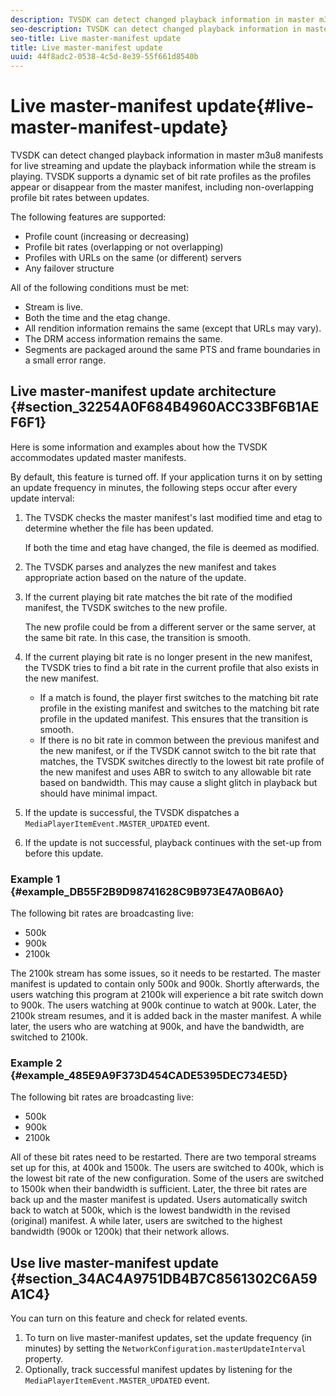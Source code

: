 ```yaml
---
description: TVSDK can detect changed playback information in master m3u8 manifests for live streaming and update the playback information while the stream is playing. TVSDK supports a dynamic set of bit rate profiles as the profiles appear or disappear from the master manifest, including non-overlapping profile bit rates between updates.
seo-description: TVSDK can detect changed playback information in master m3u8 manifests for live streaming and update the playback information while the stream is playing. TVSDK supports a dynamic set of bit rate profiles as the profiles appear or disappear from the master manifest, including non-overlapping profile bit rates between updates.
seo-title: Live master-manifest update
title: Live master-manifest update
uuid: 44f8adc2-0538-4c5d-8e39-55f661d8540b
---
```


# Live master-manifest update{#live-master-manifest-update}

TVSDK can detect changed playback information in master m3u8 manifests for live streaming and update the playback information while the stream is playing. TVSDK supports a dynamic set of bit rate profiles as the profiles appear or disappear from the master manifest, including non-overlapping profile bit rates between updates.

The following features are supported:

* Profile count (increasing or decreasing) 
* Profile bit rates (overlapping or not overlapping) 
* Profiles with URLs on the same (or different) servers 
* Any failover structure

All of the following conditions must be met:

* Stream is live. 
* Both the time and the etag change. 
* All rendition information remains the same (except that URLs may vary). 
* The DRM access information remains the same. 
* Segments are packaged around the same PTS and frame boundaries in a small error range.

## Live master-manifest update architecture {#section_32254A0F684B4960ACC33BF6B1AEF6F1}

Here is some information and examples about how the TVSDK accommodates updated master manifests.

By default, this feature is turned off. If your application turns it on by setting an update frequency in minutes, the following steps occur after every update interval:

1. The TVSDK checks the master manifest's last modified time and etag to determine whether the file has been updated.

   If both the time and etag have changed, the file is deemed as modified. 
1. The TVSDK parses and analyzes the new manifest and takes appropriate action based on the nature of the update. 
1. If the current playing bit rate matches the bit rate of the modified manifest, the TVSDK switches to the new profile.

   The new profile could be from a different server or the same server, at the same bit rate. In this case, the transition is smooth. 
1. If the current playing bit rate is no longer present in the new manifest, the TVSDK tries to find a bit rate in the current profile that also exists in the new manifest.

    * If a match is found, the player first switches to the matching bit rate profile in the existing manifest and switches to the matching bit rate profile in the updated manifest. This ensures that the transition is smooth. 
    * If there is no bit rate in common between the previous manifest and the new manifest, or if the TVSDK cannot switch to the bit rate that matches, the TVSDK switches directly to the lowest bit rate profile of the new manifest and uses ABR to switch to any allowable bit rate based on bandwidth. This may cause a slight glitch in playback but should have minimal impact.

1. If the update is successful, the TVSDK dispatches a `MediaPlayerItemEvent.MASTER_UPDATED` event. 
1. If the update is not successful, playback continues with the set-up from before this update.

### Example 1 {#example_DB55F2B9D98741628C9B973E47A0B6A0}

The following bit rates are broadcasting live:

* 500k 
* 900k 
* 2100k

The 2100k stream has some issues, so it needs to be restarted. The master manifest is updated to contain only 500k and 900k. Shortly afterwards, the users watching this program at 2100k will experience a bit rate switch down to 900k. The users watching at 900k continue to watch at 900k. Later, the 2100k stream resumes, and it is added back in the master manifest. A while later, the users who are watching at 900k, and have the bandwidth, are switched to 2100k.

### Example 2 {#example_485E9A9F373D454CADE5395DEC734E5D}

The following bit rates are broadcasting live:

* 500k 
* 900k 
* 2100k

All of these bit rates need to be restarted. There are two temporal streams set up for this, at 400k and 1500k. The users are switched to 400k, which is the lowest bit rate of the new configuration. Some of the users are switched to 1500k when their bandwidth is sufficient. Later, the three bit rates are back up and the master manifest is updated. Users automatically switch back to watch at 500k, which is the lowest bandwidth in the revised (original) manifest. A while later, users are switched to the highest bandwidth (900k or 1200k) that their network allows.

## Use live master-manifest update {#section_34AC4A9751DB4B7C8561302C6A59A1C4}

You can turn on this feature and check for related events.

1. To turn on live master-manifest updates, set the update frequency (in minutes) by setting the `NetworkConfiguration.masterUpdateInterval` property. 
1. Optionally, track successful manifest updates by listening for the `MediaPlayerItemEvent.MASTER_UPDATED` event.

